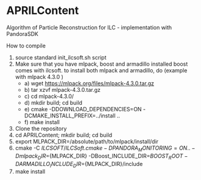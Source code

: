 # APRILContent
Algorithm of Particle Reconstruction for ILC - implementation with PandoraSDK

How to compile

1) source standard init_ilcsoft.sh script
2) Make sure that you have mlpack, boost and armadillo installed
boost comes with ilcsoft. to install both mlpack and armadillo, do (example with mlpack 4.3.0 )
    - a) wget https://mlpack.org/files/mlpack-4.3.0.tar.gz
    - b) tar xzvf mlpack-4.3.0.tar.gz
    - c) cd mlpack-4.3.0/
    - d) mkdir build; cd build
    - e) cmake -DDOWNLOAD_DEPENDENCIES=ON -DCMAKE_INSTALL_PREFIX=../install ..
    - f) make install
3) Clone the repository
4) cd APRILContent; mkdir build; cd build
5) export MLPACK_DIR=/absolute/path/to/mlpack/install/dir
6) cmake -C ${ILCSOFT}/ILCSoft.cmake -DPANDORA_MONITORING=ON .. -Dmlpack_DIR=${MLPACK_DIR}  -DBoost_INCLUDE_DIR=${BOOST_ROOT} -DARMADILLO_INCLUDE_DIR=${MLPACK_DIR}/include
7) make install
